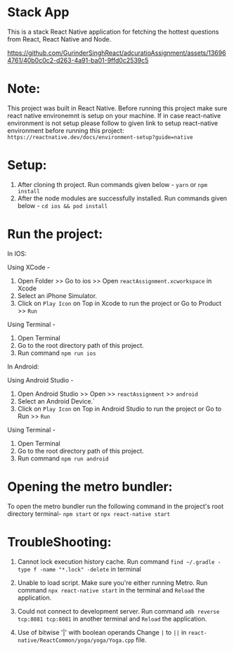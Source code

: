 # Stack App
 This is a stack React Native application for fetching the hottest questions from React, React Native and Node.


https://github.com/GurinderSinghReact/adcuratioAssignment/assets/136964761/40b0c0c2-d263-4a91-ba01-9ffd0c2539c5

 
# Note:
This project was built in React Native.
Before running this project make sure react native environemnt is setup on your machine.
If in case react-native environment is not setup please follow to given link to setup react-native environment before running this project: `https://reactnative.dev/docs/environment-setup?guide=native`



# Setup:
1. After cloning th project. Run commands given below -
   `yarn`
   or
   `npm install`
2. After the node modules are successfully installed. Run commands given below -
   `cd ios && pod install`



# Run the project:
In IOS:

Using XCode -
1. Open Folder >> Go to ios >> Open `reactAssignment.xcworkspace` in Xcode
2. Select an iPhone Simulator.
3. Click on `Play Icon` on Top in Xcode to run the project or Go to Product >> `Run`

Using Terminal -
1. Open Terminal 
2. Go to the root directory path of this project.
3. Run command `npm run ios`

In Android:

Using Android Studio -
1. Open Android Studio >> Open >> `reactAssignment` >> `android`
2. Select an Android Device.`
3. Click on `Play Icon` on Top in Android Studio to run the project or Go to Run >> `Run`

Using Terminal -
1. Open Terminal 
2. Go to the root directory path of this project.
3. Run command `npm run android`



# Opening the metro bundler:
To open the metro bundler run the following command in the project's root directory terminal- 
`npm start` 
or
`npx react-native start`



# TroubleShooting:
1. Cannot lock execution history cache.
Run command `find ~/.gradle -type f -name "*.lock" -delete` in terminal

2. Unable to load script. Make sure you're either running Metro.
Run command `npx react-native start` in the terminal and `Reload` the application.

3. Could not connect to development server.
Run command `adb reverse tcp:8081 tcp:8081` in another terminal and `Reload` the application.

4. Use of bitwise '|' with boolean operands
Change `|` to `||` in `react-native/ReactCommon/yoga/yoga/Yoga.cpp` file.
